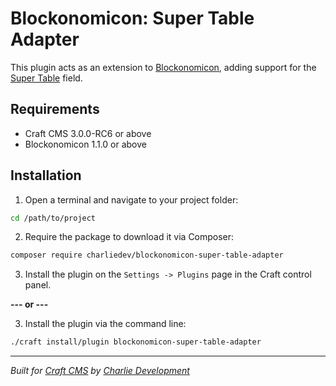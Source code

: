 # Blockonomicon: Super Table Adapter

This plugin acts as an extension to [Blockonomicon](https://github.com/charliedevelopment/craft3-blockonomicon), adding support for the [Super Table](https://github.com/verbb/super-table/) field.

## Requirements

* Craft CMS 3.0.0-RC6 or above
* Blockonomicon 1.1.0 or above

## Installation

1. Open a terminal and navigate to your project folder:

```bash
cd /path/to/project
```

2. Require the package to download it via Composer:

```bash
composer require charliedev/blockonomicon-super-table-adapter
```

3. Install the plugin on the `Settings -> Plugins` page in the Craft control panel.

**--- or ---**

3. Install the plugin via the command line:

```bash
./craft install/plugin blockonomicon-super-table-adapter
```

---

*Built for [Craft CMS](https://craftcms.com/) by [Charlie Development](http://charliedev.com/)*

